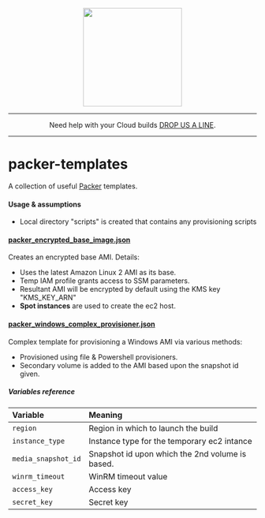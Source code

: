<p align="center">
  <a href="https://www.cloud42.io/" target="_blank" rel="Homepage">
  <img width="200" height="200" src="https://www.cloud42.io/wp-content/uploads/2020/01/transparent_small.png">
  </a>
</p>

---
<p align="center">Need help with your Cloud builds <a href="https://www.cloud42.io/contact/" target="_blank" rel="ContactUS"> DROP US A LINE</a>.</p>

---
# packer-templates
A collection of useful <a href="https://www.packer.io/" target="_blank">Packer</a> templates.

#### Usage & assumptions
 * Local directory "scripts" is created that contains any provisioning scripts 

#### [packer_encrypted_base_image.json](https://github.com/Cloud-42/packer-templates/blob/master/packer_encrypted_base_image.json "packer_encrypted_base_image.json")  
Creates an encrypted base AMI. Details:
 * Uses the latest Amazon Linux 2 AMI as its base.
 * Temp IAM profile grants access to SSM parameters.
 * Resultant AMI will be encrypted by default using the KMS key "KMS_KEY_ARN" 
 * **Spot instances** are used to create the ec2 host.

#### [packer_windows_complex_provisioner.json](https://github.com/Cloud-42/packer-templates/blob/master/packer_windows_complex_provisioner.json "packer_windows_complex_provisioner.json")
Complex template for provisioning a Windows AMI via various methods:
 * Provisioned using file & Powershell provisioners.
 * Secondary volume is added to the AMI based upon the snapshot id given.

##### Variables reference
| Variable | Meaning |
| :------- | :----- |
| `region`| Region in which to launch the build |
| `instance_type` | Instance type for the temporary ec2 intance |
| `media_snapshot_id`| Snapshot id upon which the 2nd volume is based.  |
| `winrm_timeout` | WinRM timeout value |
| `access_key` | Access key |
| `secret_key` | Secret key |
